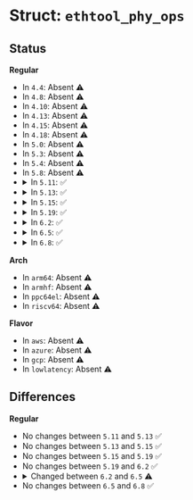 # Struct: <code>ethtool_phy_ops</code>

## Status
<b>Regular</b>
<ul>
<li>
In <code>4.4</code>: Absent ⚠️
</li>
<li>
In <code>4.8</code>: Absent ⚠️
</li>
<li>
In <code>4.10</code>: Absent ⚠️
</li>
<li>
In <code>4.13</code>: Absent ⚠️
</li>
<li>
In <code>4.15</code>: Absent ⚠️
</li>
<li>
In <code>4.18</code>: Absent ⚠️
</li>
<li>
In <code>5.0</code>: Absent ⚠️
</li>
<li>
In <code>5.3</code>: Absent ⚠️
</li>
<li>
In <code>5.4</code>: Absent ⚠️
</li>
<li>
In <code>5.8</code>: Absent ⚠️
</li>
<li>
<details>
<summary>In <code>5.11</code>: ✅</summary>

```c
struct ethtool_phy_ops {
    int (*get_sset_count)(struct phy_device *);
    int (*get_strings)(struct phy_device *, u8 *);
    int (*get_stats)(struct phy_device *, struct ethtool_stats *, u64 *);
    int (*start_cable_test)(struct phy_device *, struct netlink_ext_ack *);
    int (*start_cable_test_tdr)(struct phy_device *, struct netlink_ext_ack *, const struct phy_tdr_config *);
};
```
</details>
</li>
<li>
<details>
<summary>In <code>5.13</code>: ✅</summary>

```c
struct ethtool_phy_ops {
    int (*get_sset_count)(struct phy_device *);
    int (*get_strings)(struct phy_device *, u8 *);
    int (*get_stats)(struct phy_device *, struct ethtool_stats *, u64 *);
    int (*start_cable_test)(struct phy_device *, struct netlink_ext_ack *);
    int (*start_cable_test_tdr)(struct phy_device *, struct netlink_ext_ack *, const struct phy_tdr_config *);
};
```
</details>
</li>
<li>
<details>
<summary>In <code>5.15</code>: ✅</summary>

```c
struct ethtool_phy_ops {
    int (*get_sset_count)(struct phy_device *);
    int (*get_strings)(struct phy_device *, u8 *);
    int (*get_stats)(struct phy_device *, struct ethtool_stats *, u64 *);
    int (*start_cable_test)(struct phy_device *, struct netlink_ext_ack *);
    int (*start_cable_test_tdr)(struct phy_device *, struct netlink_ext_ack *, const struct phy_tdr_config *);
};
```
</details>
</li>
<li>
<details>
<summary>In <code>5.19</code>: ✅</summary>

```c
struct ethtool_phy_ops {
    int (*get_sset_count)(struct phy_device *);
    int (*get_strings)(struct phy_device *, u8 *);
    int (*get_stats)(struct phy_device *, struct ethtool_stats *, u64 *);
    int (*start_cable_test)(struct phy_device *, struct netlink_ext_ack *);
    int (*start_cable_test_tdr)(struct phy_device *, struct netlink_ext_ack *, const struct phy_tdr_config *);
};
```
</details>
</li>
<li>
<details>
<summary>In <code>6.2</code>: ✅</summary>

```c
struct ethtool_phy_ops {
    int (*get_sset_count)(struct phy_device *);
    int (*get_strings)(struct phy_device *, u8 *);
    int (*get_stats)(struct phy_device *, struct ethtool_stats *, u64 *);
    int (*start_cable_test)(struct phy_device *, struct netlink_ext_ack *);
    int (*start_cable_test_tdr)(struct phy_device *, struct netlink_ext_ack *, const struct phy_tdr_config *);
};
```
</details>
</li>
<li>
<details>
<summary>In <code>6.5</code>: ✅</summary>

```c
struct ethtool_phy_ops {
    int (*get_sset_count)(struct phy_device *);
    int (*get_strings)(struct phy_device *, u8 *);
    int (*get_stats)(struct phy_device *, struct ethtool_stats *, u64 *);
    int (*get_plca_cfg)(struct phy_device *, struct phy_plca_cfg *);
    int (*set_plca_cfg)(struct phy_device *, const struct phy_plca_cfg *, struct netlink_ext_ack *);
    int (*get_plca_status)(struct phy_device *, struct phy_plca_status *);
    int (*start_cable_test)(struct phy_device *, struct netlink_ext_ack *);
    int (*start_cable_test_tdr)(struct phy_device *, struct netlink_ext_ack *, const struct phy_tdr_config *);
};
```
</details>
</li>
<li>
<details>
<summary>In <code>6.8</code>: ✅</summary>

```c
struct ethtool_phy_ops {
    int (*get_sset_count)(struct phy_device *);
    int (*get_strings)(struct phy_device *, u8 *);
    int (*get_stats)(struct phy_device *, struct ethtool_stats *, u64 *);
    int (*get_plca_cfg)(struct phy_device *, struct phy_plca_cfg *);
    int (*set_plca_cfg)(struct phy_device *, const struct phy_plca_cfg *, struct netlink_ext_ack *);
    int (*get_plca_status)(struct phy_device *, struct phy_plca_status *);
    int (*start_cable_test)(struct phy_device *, struct netlink_ext_ack *);
    int (*start_cable_test_tdr)(struct phy_device *, struct netlink_ext_ack *, const struct phy_tdr_config *);
};
```
</details>
</li>
</ul>
<b>Arch</b>
<ul>
<li>
In <code>arm64</code>: Absent ⚠️
</li>
<li>
In <code>armhf</code>: Absent ⚠️
</li>
<li>
In <code>ppc64el</code>: Absent ⚠️
</li>
<li>
In <code>riscv64</code>: Absent ⚠️
</li>
</ul>
<b>Flavor</b>
<ul>
<li>
In <code>aws</code>: Absent ⚠️
</li>
<li>
In <code>azure</code>: Absent ⚠️
</li>
<li>
In <code>gcp</code>: Absent ⚠️
</li>
<li>
In <code>lowlatency</code>: Absent ⚠️
</li>
</ul>

## Differences
<b>Regular</b>
<ul>
<li>
No changes between <code>5.11</code> and <code>5.13</code> ✅
</li>
<li>
No changes between <code>5.13</code> and <code>5.15</code> ✅
</li>
<li>
No changes between <code>5.15</code> and <code>5.19</code> ✅
</li>
<li>
No changes between <code>5.19</code> and <code>6.2</code> ✅
</li>
<li>
<details>
<summary>Changed between <code>6.2</code> and <code>6.5</code> ⚠️</summary>
<ul>
<li>
<b>Field added. </b>
<code>int (*get_plca_cfg)(struct phy_device *, struct phy_plca_cfg *)</code>
</li>
<li>
<b>Field added. </b>
<code>int (*set_plca_cfg)(struct phy_device *, const struct phy_plca_cfg *, struct netlink_ext_ack *)</code>
</li>
<li>
<b>Field added. </b>
<code>int (*get_plca_status)(struct phy_device *, struct phy_plca_status *)</code>
</li>
</ul>
</details>
</li>
<li>
No changes between <code>6.5</code> and <code>6.8</code> ✅
</li>
</ul>
